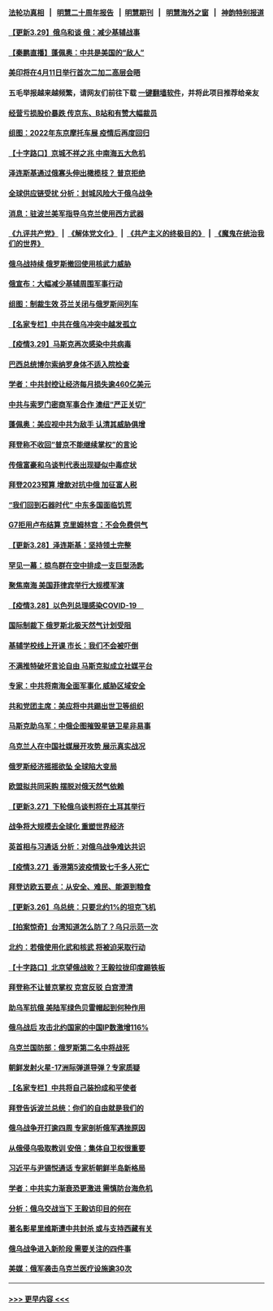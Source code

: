 #### [法轮功真相](https://github.com/gfw-breaker/truth/blob/master/README.md?t=0) &nbsp;&nbsp;|&nbsp;&nbsp; [明慧二十周年报告](https://github.com/gfw-breaker/mh-reports/blob/master/README.md?t=0) &nbsp;&nbsp;|&nbsp;&nbsp;[明慧期刊](https://github.com/gfw-breaker/mh-qikan) &nbsp;&nbsp;|&nbsp;&nbsp; [明慧海外之窗](https://github.com/gfw-breaker/mh-news/blob/master/README.md?t=0) &nbsp;&nbsp;|&nbsp;&nbsp; [神韵特别报道](https://github.com/gfw-breaker/mh-news/blob/master/shenyun.md?t=0)
#### [【更新3.29】俄乌和谈 俄：减少基辅战事](../pages/nsc418/n13680855.md?t=03301002) 
#### [【秦鹏直播】蓬佩奥：中共是美国的“敌人”](../pages/nsc418/n13681819.md?t=03301002) 
#### [美印将在4月11日举行首次二加二高层会晤](../pages/nsc418/n13681750.md?t=03301002) 
#### 五毛举报越来越频繁，请网友们前往下载 [一键翻墙软件](https://github.com/gfw-breaker/ssr-accounts)，并将此项目推荐给亲友
#### [经营亏损股价暴跌 传京东、B站和有赞大幅裁员](../pages/nsc418/n13681629.md?t=03301002) 
#### [组图：2022年东京摩托车展 疫情后再度回归](../pages/nsc418/n13678423.md?t=03301002) 
#### [【十字路口】京城不祥之兆 中南海五大危机](../pages/nsc418/n13681057.md?t=03301002) 
#### [泽连斯基通过俄寡头伸出橄榄枝？ 普京拒绝](../pages/nsc418/n13681561.md?t=03301002) 
#### [全球供应链受扰 分析：封城风险大于俄乌战争](../pages/nsc418/n13681593.md?t=03301002) 
#### [消息：驻波兰美军指导乌克兰使用西方武器](../pages/nsc418/n13681601.md?t=03301002) 
#### [《九评共产党》](https://github.com/begood0513/9ping.md/blob/master/README.md) &nbsp;|&nbsp; [《解体党文化》](../../../../jtdwh.md/blob/master/README.md)  &nbsp;|&nbsp; [《共产主义的终极目的》](../../../../gczydzjmd.md/blob/master/README.md) &nbsp;|&nbsp; [《魔鬼在统治我们的世界》](../../../../mgztzwmdsj.md/blob/master/README.md) 
#### [俄乌战持续 俄罗斯撤回使用核武力威胁](../pages/nsc418/n13681293.md?t=03301002) 
#### [俄宣布：大幅减少基辅周围军事行动](../pages/nsc418/n13681409.md?t=03301002) 
#### [组图：制裁生效 芬兰关闭与俄罗斯间列车](../pages/nsc418/n13681086.md?t=03301002) 
#### [【名家专栏】中共在俄乌冲突中越发孤立](../pages/nsc418/n13681024.md?t=03301002) 
#### [【疫情3.29】马斯克再次感染中共病毒](../pages/nsc418/n13680482.md?t=03301002) 
#### [巴西总统博尔索纳罗身体不适入院检查](../pages/nsc418/n13680625.md?t=03301002) 
#### [学者：中共封控让经济每月损失逾460亿美元](../pages/nsc418/n13680436.md?t=03301002) 
#### [中共与索罗门密商军事合作 澳纽“严正关切”](../pages/nsc418/n13679744.md?t=03301002) 
#### [蓬佩奥：美应视中共为敌手 认清其威胁俱增](../pages/nsc418/n13680073.md?t=03301002) 
#### [拜登称不收回“普京不能继续掌权”的言论](../pages/nsc418/n13679586.md?t=03301002) 
#### [传俄富豪和乌谈判代表出现疑似中毒症状](../pages/nsc418/n13679488.md?t=03301002) 
#### [拜登2023预算 增款对抗中俄 加征富人税](../pages/nsc418/n13679355.md?t=03301002) 
#### [“我们回到石器时代” 中东多国面临饥荒](../pages/nsc418/n13679247.md?t=03301002) 
#### [G7拒用卢布结算 克里姆林宫：不会免费供气](../pages/nsc418/n13678963.md?t=03301002) 
#### [【更新3.28】泽连斯基：坚持领土完整](../pages/nsc418/n13678637.md?t=03301002) 
#### [罕见一幕：椋鸟群在空中排成一支巨型汤匙](../pages/nsc418/n13678613.md?t=03301002) 
#### [聚焦南海 美国菲律宾举行大规模军演](../pages/nsc418/n13678670.md?t=03301002) 
#### [【疫情3.28】以色列总理感染COVID-19　](../pages/nsc418/n13678095.md?t=03301002) 
#### [国际制裁下 俄罗斯北极天然气计划受阻](../pages/nsc418/n13678312.md?t=03301002) 
#### [基辅学校线上开课 市长：我们不会被吓倒](../pages/nsc418/n13678098.md?t=03301002) 
#### [不满推特破坏言论自由 马斯克拟成立社媒平台](../pages/nsc418/n13677741.md?t=03301002) 
#### [专家：中共将南海全面军事化 威胁区域安全](../pages/nsc418/n13677601.md?t=03301002) 
#### [共和党团主席：美应将中共踢出世卫等组织](../pages/nsc418/n13677114.md?t=03301002) 
#### [马斯克助乌军：中俄企图摧毁星链卫星非易事](../pages/nsc418/n13676766.md?t=03301002) 
#### [乌克兰人在中国社媒展开攻势 展示真实战况](../pages/nsc418/n13676832.md?t=03301002) 
#### [俄罗斯经济摇摇欲坠 全球陷大变局](../pages/nsc418/n13676810.md?t=03301002) 
#### [欧盟拟共同采购 摆脱对俄天然气依赖](../pages/nsc418/n13676771.md?t=03301002) 
#### [【更新3.27】下轮俄乌谈判将在土耳其举行](../pages/nsc418/n13675233.md?t=03301002) 
#### [战争将大规模去全球化 重塑世界经济](../pages/nsc418/n13676641.md?t=03301002) 
#### [英首相与习通话 分析：对俄乌战争难达共识](../pages/nsc418/n13676259.md?t=03301002) 
#### [【疫情3.27】香港第5波疫情致七千多人死亡](../pages/nsc418/n13675192.md?t=03301002) 
#### [拜登访欧五要点：从安全、难民、能源到粮食](../pages/nsc418/n13676260.md?t=03301002) 
#### [【更新3.26】乌总统：只要北约1%的坦克飞机](../pages/nsc418/n13674639.md?t=03301002) 
#### [【拍案惊奇】台湾知道怎么防了？乌只示范一次](../pages/nsc418/n13674505.md?t=03301002) 
#### [北约：若俄使用化武和核武 将被迫采取行动](../pages/nsc418/n13675281.md?t=03301002) 
#### [【十字路口】北京望俄战败？王毅拉拢印度踢铁板](../pages/nsc418/n13674654.md?t=03301002) 
#### [拜登称不让普京掌权 克宫反驳 白宫澄清](../pages/nsc418/n13675186.md?t=03301002) 
#### [助乌军抗俄 美陆军绿色贝雷帽起到何种作用](../pages/nsc418/n13675173.md?t=03301002) 
#### [俄乌战后 攻击北约国家的中国IP数激增116%](../pages/nsc418/n13675164.md?t=03301002) 
#### [乌克兰国防部：俄罗斯第二名中将战死](../pages/nsc418/n13675039.md?t=03301002) 
#### [朝鲜发射火星-17洲际弹道导弹？专家质疑](../pages/nsc418/n13674801.md?t=03301002) 
#### [【名家专栏】中共将自己装扮成和平使者](../pages/nsc418/n13674703.md?t=03301002) 
#### [拜登告诉波兰总统：你们的自由就是我们的](../pages/nsc418/n13674872.md?t=03301002) 
#### [俄乌战争开打逾四周 专家剖析俄军遇挫原因](../pages/nsc418/n13672406.md?t=03301002) 
#### [从俄侵乌吸取教训 安倍：集体自卫权很重要](../pages/nsc418/n13674622.md?t=03301002) 
#### [习近平与尹锡悦通话 专家析朝鲜半岛新格局](../pages/nsc418/n13674385.md?t=03301002) 
#### [学者：中共实力渐衰恐更激进 需慎防台海危机](../pages/nsc418/n13674272.md?t=03301002) 
#### [分析：俄乌交战当下 王毅访印目的何在](../pages/nsc418/n13673927.md?t=03301002) 
#### [著名影星里维斯遭中共封杀 或与支持西藏有关](../pages/nsc418/n13673789.md?t=03301002) 
#### [俄乌战争进入新阶段 需要关注的四件事](../pages/nsc418/n13673379.md?t=03301002) 
#### [美媒：俄军袭击乌克兰医疗设施逾30次](../pages/nsc418/n13673915.md?t=03301002) 

----
#### [ >>> 更早内容 <<< ](../indexes/nsc418-earlier.md)
